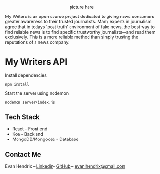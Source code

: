 <div align="center">

picture here

</div>

My Writers is an open source project dedicated to giving news consumers greater awareness to their trusted journalists. Many experts in journalism agree that in todays 'post truth' environment of fake news, the best way to find reliable news is to find specific trustworthy journalists—and read them exclusively. This is a more reliable method than simply trusting the reputations of a news company.



# My Writers API

Install dependencies

```
npm install
```

Start the server using nodemon

```
nodemon server/index.js
```

## Tech Stack

* React - Front end 
* Koa - Back end 
* MongoDB/Mongoose - Database

## Contact Me

Evan Hendrix – [Linkedin](https://www.linkedin.com/in//)- [GitHub](https://github.com/evsWorld) – evanlhendrix@gmail.com